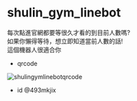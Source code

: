 # shulin_gym_linebot
每次點進官網都要等很久才看的到目前人數嗎?  
如果你懶得等待，想立即知道當前人數的話!  
這個機器人很適合你  

* qrcode

![shulingymlinebotqrcode](https://user-images.githubusercontent.com/103400040/209166547-2b0d55a9-4e3b-48d7-9304-4cee79801960.png)
* id
@493mkjix
